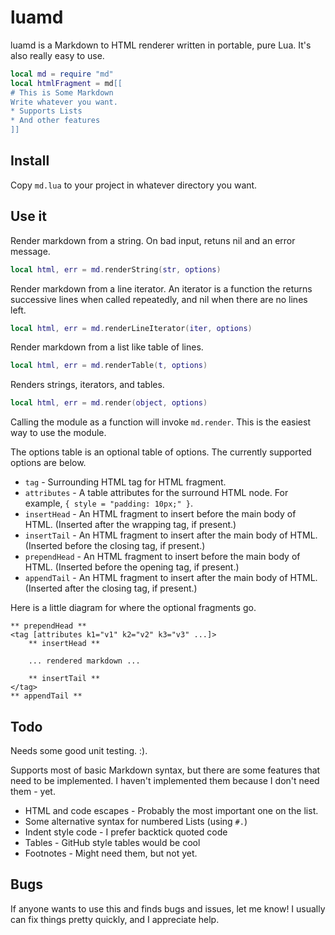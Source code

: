 # luamd
luamd is a Markdown to HTML renderer written in portable, pure Lua. It's also really easy to use.

```lua
local md = require "md"
local htmlFragment = md[[
# This is Some Markdown
Write whatever you want.
* Supports Lists
* And other features
]]
```

## Install
Copy `md.lua` to your project in whatever directory you want.

## Use it
Render markdown from a string. On bad input, retuns nil and an error message.
```lua
local html, err = md.renderString(str, options)
```

Render markdown from a line iterator. An iterator is a function the returns successive lines
when called repeatedly, and nil when there are no lines left.
```lua
local html, err = md.renderLineIterator(iter, options)
```

Render markdown from a list like table of lines.
```lua
local html, err = md.renderTable(t, options)
```

Renders strings, iterators, and tables.
```lua
local html, err = md.render(object, options)
```

Calling the module as a function will invoke `md.render`. This is the easiest way to use the module.

The options table is an optional table of options. The currently supported options are below.
* `tag` - Surrounding HTML tag for HTML fragment.
* `attributes` - A table attributes for the surround HTML node. For example, `{ style = "padding: 10px;" }`.
* `insertHead` - An HTML fragment to insert before the main body of HTML. (Inserted after the wrapping tag, if present.)
* `insertTail` - An HTML fragment to insert after the main body of HTML. (Inserted before the closing tag, if present.)
* `prependHead` - An HTML fragment to insert before the main body of HTML. (Inserted before the opening tag, if present.)
* `appendTail` - An HTML fragment to insert after the main body of HTML. (Inserted after the closing tag, if present.)

Here is a little diagram for where the optional fragments go.
```
** prependHead **
<tag [attributes k1="v1" k2="v2" k3="v3" ...]>
    ** insertHead **

    ... rendered markdown ...

    ** insertTail **
</tag>
** appendTail **
```

## Todo

Needs some good unit testing. :).

Supports most of basic Markdown syntax, but there are some features that need to be implemented.
I haven't implemented them because I don't need them - yet.

* HTML and code escapes - Probably the most important one on the list.
* Some alternative syntax for numbered Lists (using `#.`)
* Indent style code - I prefer backtick quoted code
* Tables - GitHub style tables would be cool
* Footnotes - Might need them, but not yet.

## Bugs

If anyone wants to use this and finds bugs and issues, let me know! I usually can fix things pretty quickly, 
and I appreciate help.
